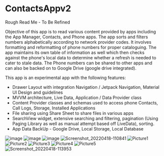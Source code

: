# ContactsAppv2

Rough Read Me - To Be Refined

Objective of this app is to read various content provided by apps including the App Manager, Contacts, and Phone apps. The app sorts and filters numbers alphabetically according to network provider codes. It involves formatting and reformatting of phone numbers for proper cataloguing. The app maintains its own table of information as well which then checks against the phone's local data to determine whether a refresh is needed to cater to stale data. The Phone numbers can be shared to other apps and can also be backed on to Google Drive (google drive integrated).

This app is an experimental app with the following features:
- Drawer Layout with integration Navigation / Jetpack Navigation, Material UI Design and guidelines
- MVVM architecture, Live Data, Application / Data Provider class
- Content Provider classes and schemas used to access phone Contacts, Call Logs, Storage, Installed Applications
- File sharing using Share Sheet to share files in various apps
- SearchView widget, extensive searching and filtering, pagination (Using Paging Library as well as manual attempt based off LiveData), sorting.
- App Data BackUp - Google Drive, Local Storage, Local Database



![image](https://user-images.githubusercontent.com/46603998/163763914-732ea1b9-8199-486e-85fe-f0a5abdb36a6.png)
![image](https://user-images.githubusercontent.com/46603998/163763950-3cbcf70b-fed0-45a5-b1a6-5708dc505714.png)
![image](https://user-images.githubusercontent.com/46603998/163764778-82b569e0-4504-4562-b9ad-ead4c8d5826f.png)
![Screenshot_20220418-110841](https://user-images.githubusercontent.com/46603998/163940516-0b55c516-4ee8-441d-8ea2-bb41d2064dcb.jpg)
![Picture1](https://user-images.githubusercontent.com/46603998/163943835-7cc40aba-5447-4e00-a378-ccbe48345c49.png)
![Picture2](https://user-images.githubusercontent.com/46603998/163943840-f33cf1c1-1e04-40d2-9c13-078745560961.png)
![Picture3](https://user-images.githubusercontent.com/46603998/163943843-798543b5-8410-4581-8712-39440e1a1cba.png)
![Picture4](https://user-images.githubusercontent.com/46603998/163943845-50a38866-1c7e-4f95-8fc5-ae91790d5bde.png)
![Picture5](https://user-images.githubusercontent.com/46603998/163943846-43afca74-e58c-497a-b954-93005df75f49.png)
![Screenshot_20220418-113953](https://user-images.githubusercontent.com/46603998/163943848-b799d24b-48d7-4f1a-b52b-bb0ac2a2dfe9.jpg)

